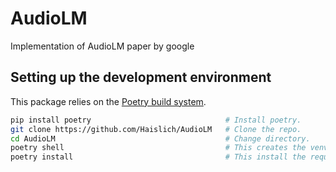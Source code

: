 # AudioLM

Implementation of AudioLM paper by google

## Setting up the development environment

This package relies on the [Poetry build system](https://python-poetry.org/).

```bash
pip install poetry                              # Install poetry.
git clone https://github.com/Haislich/AudioLM   # Clone the repo.
cd AudioLM                                      # Change directory.
poetry shell                                    # This creates the venv.
poetry install                                  # This install the required dependencies.
```
